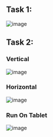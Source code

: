 ## Task 1:

![image](https://user-images.githubusercontent.com/62656512/136759316-5d72418d-80cd-4d53-9bc9-9c26d22fc911.png)

## Task 2:

### Vertical

![image](https://user-images.githubusercontent.com/62656512/136760252-50204882-cf67-4939-b5d3-05e515ab0db6.png)

### Horizontal

![image](https://user-images.githubusercontent.com/62656512/136760367-23e88946-d8c3-4d4b-94e5-2e10bc9c340f.png)

### Run On Tablet

![image](https://user-images.githubusercontent.com/62656512/136761240-e2dab2f4-cad4-46f4-9eca-f1234dd1cd64.png)

